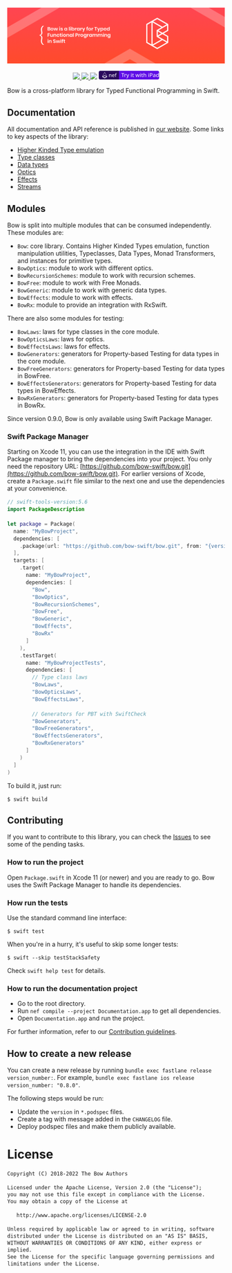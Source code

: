 ![](https://github.com/bow-swift/bow-art/blob/master/assets/bow-header-github.png?raw=true)

<p align="center">
<a href="https://codecov.io/gh/bow-swift/bow">
<img src="https://codecov.io/gh/bow-swift/bow/branch/master/graph/badge.svg">
</a>
<a href="https://gitter.im/bowswift/bow?utm_source=badge&utm_medium=badge&utm_campaign=pr-badge&utm_content=badge">
<img src="https://badges.gitter.im/bowswift/bow.svg">
</a>
<img src="https://img.shields.io/badge/platform-macos%20%7C%20ios%20%7C%20watchos%20%7C%20tvos%20%7C%20linux-success">
<a href="https://badge.bow-swift.io/recipe?name=bow&description=Bow%20is%20a%20cross-platform%20library%20for%20Typed%20Functional%20Programming%20in%20Swift&url=https://github.com/bow-swift/bow&owner=bow-swift&avatar=https://avatars3.githubusercontent.com/u/44965417?v=4&tag=0.8.0"><img src="https://raw.githubusercontent.com/bow-swift/bow-art/master/badges/nef-playgrounds-badge.svg" alt="bow Playground" style="height:20px"></a>
</p>

Bow is a cross-platform library for Typed Functional Programming in Swift.

## Documentation

All documentation and API reference is published in [our website](https://bow-swift.io/). Some links to key aspects of the library:

- [Higher Kinded Type emulation](https://bow-swift.io/next/docs/fp-concepts/higher-kinded-types/)
- [Type classes](https://bow-swift.io/next/docs/fp-concepts/type-classes/)
- [Data types](https://bow-swift.io/next/docs/fp-concepts/data-types/)
- [Optics](https://bow-swift.io/next/docs/optics/optics-overview/)
- [Effects](https://bow-swift.io/next/docs/effects/effects-overview/)
- [Streams](https://bow-swift.io/next/docs/integrations/rxswift-streams/)

## Modules

Bow is split into multiple modules that can be consumed independently. These modules are:

- `Bow`: core library. Contains Higher Kinded Types emulation, function manipulation utilities, Typeclasses, Data Types, Monad Transformers, and instances for primitive types.
- `BowOptics`: module to work with different optics.
- `BowRecursionSchemes`: module to work with recursion schemes.
- `BowFree`: module to work with Free Monads.
- `BowGeneric`: module to work with generic data types.
- `BowEffects`: module to work with effects.
- `BowRx`: module to provide an integration with RxSwift.

There are also some modules for testing:

- `BowLaws`: laws for type classes in the core module.
- `BowOpticsLaws`: laws for optics.
- `BowEffectsLaws`: laws for effects.
- `BowGenerators`: generators for Property-based Testing for data types in the core module.
- `BowFreeGenerators`: generators for Property-based Testing for data types in BowFree.
- `BowEffectsGenerators`: generators for Property-based Testing for data types in BowEffects.
- `BowRxGenerators`: generators for Property-based Testing for data types in BowRx.

Since version 0.9.0, Bow is only available using Swift Package Manager.

### Swift Package Manager

Starting on Xcode 11, you can use the integration in the IDE with Swift Package manager to bring the dependencies into your project. You only need the repository URL: [https://github.com/bow-swift/bow.git](https://github.com/bow-swift/bow.git). For earlier versions of Xcode, create a `Package.swift` file similar to the next one and use the dependencies at your convenience.

```swift
// swift-tools-version:5.6
import PackageDescription

let package = Package(
  name: "MyBowProject",
  dependencies: [
    .package(url: "https://github.com/bow-swift/bow.git", from: "{version}")
  ],
  targets: [
    .target(
      name: "MyBowProject",
      dependencies: [
        "Bow",
        "BowOptics",
        "BowRecursionSchemes",
        "BowFree",
        "BowGeneric",
        "BowEffects",
        "BowRx"
      ]
    ),
    .testTarget(
      name: "MyBowProjectTests",
      dependencies: [
        // Type class laws
        "BowLaws",
        "BowOpticsLaws",
        "BowEffectsLaws",

        // Generators for PBT with SwiftCheck
        "BowGenerators",
        "BowFreeGenerators",
        "BowEffectsGenerators",
        "BowRxGenerators"
      ]
    )
  ]
)
```

To build it, just run:

```
$ swift build
```

## Contributing

If you want to contribute to this library, you can check the [Issues](https://github.com/bow-swift/bow/issues) to see some of the pending tasks.

### How to run the project

Open `Package.swift` in Xcode 11 (or newer) and you are ready to go. Bow uses the Swift Package Manager to handle its dependencies.

### How run the tests

Use the standard command line interface:

```console
$ swift test
```

When you're in a hurry, it's useful to skip some longer tests:

```console
$ swift --skip testStackSafety
```

Check `swift help test` for details.

### How to run the documentation project

- Go to the root directory.
- Run `nef compile --project Documentation.app` to get all dependencies.
- Open `Documentation.app` and run the project.

For further information, refer to our [Contribution guidelines](CONTRIBUTING.md).

## How to create a new release

You can create a new release by running `bundle exec fastlane release version_number:`. For example, `bundle exec fastlane ios release version_number: "0.8.0"`.

The following steps would be run:

- Update the `version` in `*.podspec` files.
- Create a tag with message added in the `CHANGELOG` file.
- Deploy podspec files and make them publicly available.

# License

    Copyright (C) 2018-2022 The Bow Authors

    Licensed under the Apache License, Version 2.0 (the "License");
    you may not use this file except in compliance with the License.
    You may obtain a copy of the License at

       http://www.apache.org/licenses/LICENSE-2.0

    Unless required by applicable law or agreed to in writing, software
    distributed under the License is distributed on an "AS IS" BASIS,
    WITHOUT WARRANTIES OR CONDITIONS OF ANY KIND, either express or implied.
    See the License for the specific language governing permissions and
    limitations under the License.
